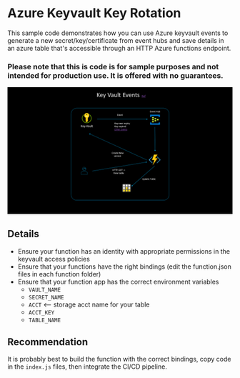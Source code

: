 # Azure Keyvault Key Rotation

This sample code demonstrates how you can use Azure keyvault events to generate a new secret/key/certificate from event hubs and save details in an azure table that's accessible through an HTTP Azure functions endpoint. 

### Please note that this is code is for sample purposes and not intended for production use. It is offered with no guarantees.

![alt text](keyvault.png "Arch Diagram")

## Details
* Ensure your function has an identity with appropriate permissions in the keyvault access policies
* Ensure that your functions have the right bindings (edit the function.json files in each function folder)
* Ensure that your function app has the correct environment variables
    * `VAULT_NAME`
    * `SECRET_NAME`
    * `ACCT` <-- storage acct name for your table
    * `ACCT_KEY`
    * `TABLE_NAME`

## Recommendation
It is probably best to build the function with the correct bindings, copy code in the `index.js` files, then integrate the CI/CD pipeline.